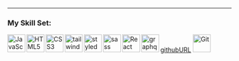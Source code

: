 
---
### My Skill Set:
[<img align="left" alt="JavaScript" width="40px" src="https://skillicons.dev/icons?i=javascript&theme=dark" />][githubURL]
[<img align="left" alt="HTML5" width="40px" src="https://skillicons.dev/icons?i=html&theme=dark" />][githubURL]
[<img align="left" alt="CSS3" width="40px" src="https://skillicons.dev/icons?i=css&theme=dark" />][githubURL]
[<img align="left" alt="tail wind css" width="40px" src="https://skillicons.dev/icons?i=tailwind&theme=dark" />][githubURL]
[<img align="left" alt="styled components" width="40px" src="https://skillicons.dev/icons?i=styledcomponents&theme=dark" />][githubURL]
[<img align="left" alt="sass" width="40px" src="https://skillicons.dev/icons?i=sass&theme=dark" />][githubURL]
[<img align="left" alt="React" width="40px" src="https://skillicons.dev/icons?i=react&theme=dark" />][githubURL]
[<img align="left" alt=" graphql" width="40px" src="https://skillicons.dev/icons?i=graphql&theme=dark" />][githubURL][githubURL]
[<img align="" alt="Git" width="40px" src="https://skillicons.dev/icons?i=git&theme=dark" />][githubURL]
  
  
 [instagram]: https://www.instagram.com/thiisiza/
[discord]: https://discord.com/users/siza#6397/
[githubURL]: https://github.com/Siza36/
[gmail]: mailto:ali.zarshenas.2018@gmail.com
[linkedin]: https://www.linkedin.com/in/ali-zarshenas-siza/

<br>
<br>







